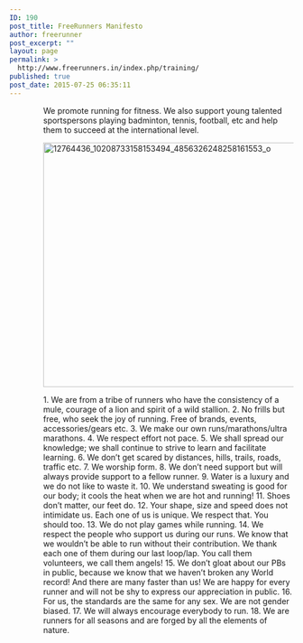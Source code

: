 ```yaml
---
ID: 190
post_title: FreeRunners Manifesto
author: freerunner
post_excerpt: ""
layout: page
permalink: >
  http://www.freerunners.in/index.php/training/
published: true
post_date: 2015-07-25 06:35:11
---
```

<p style="padding-left: 60px;">We promote running for fitness. We also support young talented sportspersons playing badminton, tennis, football, etc and help them to succeed at the international level.</p>
<p style="padding-left: 60px;"><img class="alignnone wp-image-346" src="http://www.freerunners.in/wp-content/uploads/2015/07/2015/07/12764436_10208733158153494_4856326248258161553_o.jpg" alt="12764436_10208733158153494_4856326248258161553_o" width="581" height="433" /></p>
<p style="padding-left: 60px;">1. We are from a tribe of runners who have the consistency of a mule, courage of a lion and spirit of a wild stallion.
2. No frills but free, who seek the joy of running. Free of brands, events, accessories/gears etc.
3. We make our own runs/marathons/ultra marathons.
4. We respect effort not pace.
5. We shall spread our knowledge; we shall continue to strive to learn and facilitate learning.
6. We don’t get scared by distances, hills, trails, roads, traffic etc.
7. We worship form.
8. We don’t need support but will always provide support to a fellow runner.
9. Water is a luxury and we do not like to waste it.
10. We understand sweating is good for our body; it cools the heat when we are hot and running!
11. Shoes don’t matter, our feet do.
12. Your shape, size and speed does not intimidate us. Each one of us is unique. We respect that. You should too.
13. We do not play games while running.
14. We respect the people who support us during our runs. We know that we wouldn’t be able to run without their contribution. We thank each one of them during our last loop/lap. You call them volunteers, we call them angels!
15. We don’t gloat about our PBs in public, because we know that we haven’t broken any World record! And there are many faster than us! We are happy for every runner and will not be shy to express our appreciation in public.
16. For us, the standards are the same for any sex. We are not gender biased.
17. We will always encourage everybody to run.
18. We are runners for all seasons and are forged by all the elements of nature.</p>